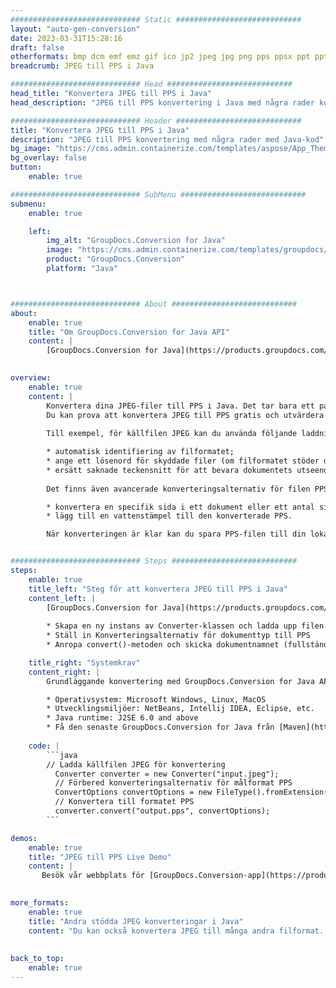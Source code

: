 ```yaml
---
############################# Static ############################
layout: "auto-gen-conversion"
date: 2023-03-31T15:28:16
draft: false
otherformats: bmp dcm emf emz gif ico jp2 jpeg jpg png pps ppsx ppt pptx psb psd svg svgz tga tif tiff webp wmf wmz
breadcrumb: JPEG till PPS i Java

############################# Head ############################
head_title: "Konvertera JPEG till PPS i Java"
head_description: "JPEG till PPS konvertering i Java med några rader kod. Konvertera över 160 filformat med hjälp av GroupDocs dokumentkonverterings-API för Java"

############################# Header ############################
title: "Konvertera JPEG till PPS i Java"
description: "JPEG till PPS konvertering med några rader med Java-kod"
bg_image: "https://cms.admin.containerize.com/templates/aspose/App_Themes/V3/images/bg/header1.png"
bg_overlay: false
button:
    enable: true

############################# SubMenu ############################
submenu:
    enable: true

    left:
        img_alt: "GroupDocs.Conversion for Java"
        image: "https://cms.admin.containerize.com/templates/groupdocs/images/product-logos/90x90-noborder/groupdocs-conversion-java.png"
        product: "GroupDocs.Conversion"
        platform: "Java"



############################# About ############################
about:
    enable: true
    title: "Om GroupDocs.Conversion for Java API"
    content: |
        [GroupDocs.Conversion for Java](https://products.groupdocs.com/conversion/java/) är ett avancerat filformatkonverterings-API för konvertering mellan populära bild- och dokumentformat som Microsoft Office, OpenDocument, PDF, HTML, e-post, CAD. och mycket mer med bara några rader kod. Det inbyggda API:t upptäcker automatiskt formaten för originaldokumenten och erbjuder många alternativ för att anpassa de konverterade dokumenten. Tillsammans med funktionen att extrahera information från ett dokument, stöder den också cachelagring av konverteringsresultaten till den lokala disken som standard. Men alla typer av cachelagring kan stödjas genom att implementera lämpliga gränssnitt - Amazon S3, Dropbox, Google Drive, Windows Azure, Reddis eller andra.
    

overview:
    enable: true
    content: |
        Konvertera dina JPEG-filer till PPS i Java. Det tar bara ett par rader med Java-kod på valfri plattform, som Windows, Linux, macOS.
        Du kan prova att konvertera JPEG till PPS gratis och utvärdera kvaliteten på konverteringsresultaten. Tillsammans med enkla filkonverteringsskript kan du prova mer sofistikerade alternativ för att ladda källfilen JPEG och lagra PPS-utdata. 
        
        Till exempel, för källfilen JPEG kan du använda följande laddningsalternativ:

        * automatisk identifiering av filformatet;
        * ange ett lösenord för skyddade filer (om filformatet stöder det);
        * ersätt saknade teckensnitt för att bevara dokumentets utseende.
        
        Det finns även avancerade konverteringsalternativ för filen PPS:

        * konvertera en specifik sida i ett dokument eller ett antal sidor;
        * lägg till en vattenstämpel till den konverterade PPS.

        När konverteringen är klar kan du spara PPS-filen till din lokala filsökväg eller till tredje parts lagring såsom FTP, Amazon S3, Google Drive, Dropbox etc. Observera - för att konvertera JPEG till PPS behöver du inte installera någon ytterligare programvara, såsom MS Office, Open Office, Adobe Acrobat Reader etc.


############################# Steps ############################
steps:
    enable: true
    title_left: "Steg för att konvertera JPEG till PPS i Java"
    content_left: |
        [GroupDocs.Conversion for Java](https://products.groupdocs.com/conversion/java/) låter utvecklare enkelt konvertera JPEG fil till PPS med några rader kod.
        
        * Skapa en ny instans av Converter-klassen och ladda upp filen JPEG med den fullständiga sökvägen
        * Ställ in Konverteringsalternativ för dokumenttyp till PPS
        * Anropa convert()-metoden och skicka dokumentnamnet (fullständig sökväg) och formatet (PPS) som en parameter

    title_right: "Systemkrav"
    content_right: |
        Grundläggande konvertering med GroupDocs.Conversion for Java API kan göras med bara några rader kod. Våra API:er stöds på alla större plattformar och operativsystem. Innan du kör koden nedan, se till att du har följande förutsättningar installerade på ditt system.

        * Operativsystem: Microsoft Windows, Linux, MacOS
        * Utvecklingsmiljöer: NetBeans, Intellij IDEA, Eclipse, etc.
        * Java runtime: J2SE 6.0 and above
        * Få den senaste GroupDocs.Conversion for Java från [Maven](https://repository.groupdocs.com/webapp/#/artifacts/browse/tree/General/repo/com/groupdocs/groupdocs-conversion)
         
    code: |
        ```java    
        // Ladda källfilen JPEG för konvertering
          Converter converter = new Converter("input.jpeg");
          // Förbered konverteringsalternativ för målformat PPS
          ConvertOptions convertOptions = new FileType().fromExtension("pps").getConvertOptions();
          // Konvertera till formatet PPS
          converter.convert("output.pps", convertOptions);
        ```

demos:
    enable: true
    title: "JPEG till PPS Live Demo"
    content: |
       Besök vår webbplats för [GroupDocs.Conversion-app](https://products.groupdocs.app/conversion/family) och försök konvertera JPEG till PPS nu. Den kostnadsfria demon har följande fördelar
          

more_formats:
    enable: true
    title: "Andra stödda JPEG konverteringar i Java"
    content: "Du kan också konvertera JPEG till många andra filformat. Se listan nedan."
       
       
back_to_top:
    enable: true
---
```

